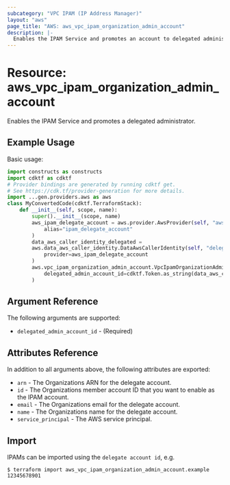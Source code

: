 ```yaml
---
subcategory: "VPC IPAM (IP Address Manager)"
layout: "aws"
page_title: "AWS: aws_vpc_ipam_organization_admin_account"
description: |-
  Enables the IPAM Service and promotes an account to delegated administrator for the service.
---
```


# Resource: aws_vpc_ipam_organization_admin_account

Enables the IPAM Service and promotes a delegated administrator.

## Example Usage

Basic usage:

```python
import constructs as constructs
import cdktf as cdktf
# Provider bindings are generated by running cdktf get.
# See https://cdk.tf/provider-generation for more details.
import ...gen.providers.aws as aws
class MyConvertedCode(cdktf.TerraformStack):
    def __init__(self, scope, name):
        super().__init__(scope, name)
        aws_ipam_delegate_account = aws.provider.AwsProvider(self, "aws",
            alias="ipam_delegate_account"
        )
        data_aws_caller_identity_delegated =
        aws.data_aws_caller_identity.DataAwsCallerIdentity(self, "delegated",
            provider=aws_ipam_delegate_account
        )
        aws.vpc_ipam_organization_admin_account.VpcIpamOrganizationAdminAccount(self, "example",
            delegated_admin_account_id=cdktf.Token.as_string(data_aws_caller_identity_delegated.account_id)
        )
```

## Argument Reference

The following arguments are supported:

* `delegated_admin_account_id` - (Required)

## Attributes Reference

In addition to all arguments above, the following attributes are exported:

* `arn` - The Organizations ARN for the delegate account.
* `id` - The Organizations member account ID that you want to enable as the IPAM account.
* `email` - The Organizations email for the delegate account.
* `name` - The Organizations name for the delegate account.
* `service_principal` - The AWS service principal.

## Import

IPAMs can be imported using the `delegate account id`, e.g.

```
$ terraform import aws_vpc_ipam_organization_admin_account.example 12345678901
```

<!-- cache-key: cdktf-0.17.0-pre.15 input-34a7f83117723db36e656cf811268ab323f63a25f974deaf46d110c642460997 -->